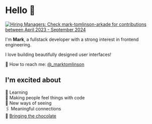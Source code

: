 # Hello 👋

[![Hiring Managers: Check mark-tomlinson-arkade for contributions between April 2023 - September 2024](https://img.shields.io/badge/Hiring%20Managers-Check%20mark--tomlinson--arkade%20for%20contributions%20(Apr%202023%20--%20Sep%202024)-blue)](https://github.com/mark-tomlinson-arkade)

I'm **Mark**, a fullstack developer with a strong interest in frontend engineering.</br>

I love building beautifully designed user interfaces!</br>

💌 How to reach me: [@_marktomlinson](https://twitter.com/_marktomlinson)

## I'm excited about
🌱 Learning</br>
🥰 Making people feel things with code</br>
🧐 New ways of seeing</br>
🖇 Meaningful connections</br>
🍩 [Bringing the chocolate](https://loremipsum.ueno.co/designers-should-always-bring-the-chocolate-7eb597300215)
